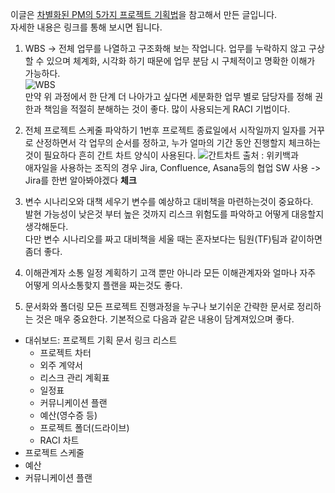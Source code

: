 이글은 [차별화된 PM의 5가지 프로젝트 기획법](https://brunch.co.kr/@mobiinside/3599)을 참고해서 만든 글입니다.<br>
자세한 내용은 링크를 통해 보시면 됩니다.

1. WBS -> 전체 업무를 나열하고 구조화해 보는 작업니다. 업무를 누락하지 않고 구상할 수 있으며 체계화,
시각화 하기 때문에 업무 분담 시 구체적이고 명확한 이해가 가능하다. <br>
![WBS](https://github.com/user-attachments/assets/503408f6-7208-40a5-9d88-5f50e95260e5)  <br>
만약 위 과정에서 한 단계 더 나아가고 싶다면 세분화한 업무 별로 담당자를 정해 권한과 책임을 적절히 분해하는 것이 좋다.
많이 사용되는게 RACI 기법이다.

3. 전체 프로젝트 스케줄 파악하기
1번후 프로젝트 종료일에서 시작일까지 일자를 거꾸로 산정하면서 각 업무의 순서를 정하고, 누가 얼마의 기간 동안 진행할지 체크하는 것이 필요하다
흔히 간트 차트 양식이 사용된다.
![간트차트 출처 : 위키백과](https://github.com/user-attachments/assets/c554737e-17c0-4adb-a33c-3c5066ed5aae) <br>
애자일을 사용하는 조직의 경우 Jira, Confluence, Asana등의 협업 SW 사용
-> Jira를 한번 알아봐야겠다 **체크**

4. 변수 시나리오와 대책 세우기
변수를 예상하고 대비책을 마련하는것이 중요하다.<br>
발현 가능성이 낮은것 부터 높은 것까지 리스크 위험도를 파악하고 어떻게 대응할지 생각해둔다.<br>
다만 변수 시나리오를 짜고 대비책을 세울 때는 혼자보다는 팀원(TF)팀과 같이하면 좀더 좋다.

5. 이해관계자 소통 일정 계획하기
고객 뿐만 아니라 모든 이해관계자와 얼마나 자주 어떻게 의사소통핮지 플랜을 짜는것도 좋다. <br>

6. 문서화와 폴더링
모든 프로젝트 진행과정을 누구나 보기쉬운 간략한 문서로 정리하는 것은 매우 중요한다.
기본적으로 다음과 같은 내용이 담계져있으며 좋다.
- 대쉬보드: 프로젝트 기획 문서 링크 리스트
  - 프로젝트 차터
  - 외주 계약서
  - 리스크 관리 계획표
  - 일정표
  - 커뮤니케이션 플랜
  - 예산(영수증 등)
  - 프로젝트 폴더(드라이브)
  - RACI 차트
- 프로젝트 스케줄
- 예산
- 커뮤니케이션 플랜


